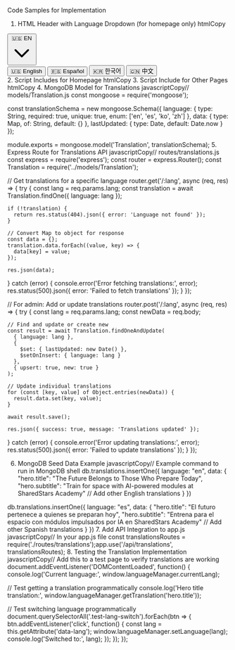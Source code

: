 Code Samples for Implementation
1. HTML Header with Language Dropdown (for homepage only)
htmlCopy<!-- Language Selector Dropdown -->
<div class="relative inline-block text-left mr-2">
  <button id="language-dropdown-btn" class="flex items-center text-gray-300 hover:text-white" aria-haspopup="true" aria-expanded="false">
    <span id="current-language">🇺🇸 EN</span>
    <svg class="w-4 h-4 ml-1" fill="none" stroke="currentColor" viewBox="0 0 24 24" xmlns="http://www.w3.org/2000/svg"><path stroke-linecap="round" stroke-linejoin="round" stroke-width="2" d="M19 9l-7 7-7-7"></path></svg>
  </button>
  <div id="language-dropdown" class="hidden absolute right-0 mt-2 w-40 bg-gray-800 rounded-md shadow-lg z-50">
    <div class="py-1">
      <button class="lang-btn w-full text-left px-4 py-2 text-sm text-white hover:bg-gray-700 flex items-center" data-lang="en">
        <span class="mr-2">🇺🇸</span> English
      </button>
      <button class="lang-btn w-full text-left px-4 py-2 text-sm text-white hover:bg-gray-700 flex items-center" data-lang="es">
        <span class="mr-2">🇪🇸</span> Español
      </button>
      <button class="lang-btn w-full text-left px-4 py-2 text-sm text-white hover:bg-gray-700 flex items-center" data-lang="ko">
        <span class="mr-2">🇰🇷</span> 한국어
      </button>
      <button class="lang-btn w-full text-left px-4 py-2 text-sm text-white hover:bg-gray-700 flex items-center" data-lang="zh">
        <span class="mr-2">🇨🇳</span> 中文
      </button>
    </div>
  </div>
</div>
2. Script Includes for Homepage
htmlCopy<!-- Add these before the closing </body> tag -->
<script src="/js/languageManager.js" defer></script>
<script src="/js/languageDropdown.js" defer></script>
3. Script Include for Other Pages
htmlCopy<!-- Add this before the closing </body> tag on all pages except homepage -->
<script src="/js/languageManager.js" defer></script>
4. MongoDB Model for Translations
javascriptCopy// models/Translation.js
const mongoose = require('mongoose');

const translationSchema = new mongoose.Schema({
  language: {
    type: String,
    required: true,
    unique: true,
    enum: ['en', 'es', 'ko', 'zh']
  },
  data: {
    type: Map,
    of: String,
    default: {}
  },
  lastUpdated: {
    type: Date,
    default: Date.now
  }
});

module.exports = mongoose.model('Translation', translationSchema);
5. Express Route for Translations API
javascriptCopy// routes/translations.js
const express = require('express');
const router = express.Router();
const Translation = require('../models/Translation');

// Get translations for a specific language
router.get('/:lang', async (req, res) => {
  try {
    const lang = req.params.lang;
    const translation = await Translation.findOne({ language: lang });
    
    if (!translation) {
      return res.status(404).json({ error: 'Language not found' });
    }
    
    // Convert Map to object for response
    const data = {};
    translation.data.forEach((value, key) => {
      data[key] = value;
    });
    
    res.json(data);
  } catch (error) {
    console.error('Error fetching translations:', error);
    res.status(500).json({ error: 'Failed to fetch translations' });
  }
});

// For admin: Add or update translations
router.post('/:lang', async (req, res) => {
  try {
    const lang = req.params.lang;
    const newData = req.body;
    
    // Find and update or create new
    const result = await Translation.findOneAndUpdate(
      { language: lang },
      { 
        $set: { lastUpdated: new Date() },
        $setOnInsert: { language: lang }
      },
      { upsert: true, new: true }
    );
    
    // Update individual translations
    for (const [key, value] of Object.entries(newData)) {
      result.data.set(key, value);
    }
    
    await result.save();
    
    res.json({ success: true, message: 'Translations updated' });
  } catch (error) {
    console.error('Error updating translations:', error);
    res.status(500).json({ error: 'Failed to update translations' });
  }
});

6. MongoDB Seed Data Example
javascriptCopy// Example command to run in MongoDB shell
db.translations.insertOne({
  language: "en",
  data: {
    "hero.title": "The Future Belongs to Those Who Prepare Today",
    "hero.subtitle": "Train for space with AI-powered modules at SharedStars Academy"
    // Add other English translations
  }
})

db.translations.insertOne({
  language: "es",
  data: {
    "hero.title": "El futuro pertenece a quienes se preparan hoy",
    "hero.subtitle": "Entrena para el espacio con módulos impulsados por IA en SharedStars Academy"
    // Add other Spanish translations
  }
})
7. Add API Integration to app.js
javascriptCopy// In your app.js file
const translationsRoutes = require('./routes/translations');app.use('/api/translations', translationsRoutes);
8. Testing the Translation Implementation
javascriptCopy// Add this to a test page to verify translations are working
document.addEventListener('DOMContentLoaded', function() {
  console.log('Current language:', window.languageManager.currentLang);
  
  // Test getting a translation programmatically
  console.log('Hero title translation:', window.languageManager.getTranslation('hero.title'));
  
  // Test switching language programmatically
  document.querySelectorAll('.test-lang-switch').forEach(btn => {
    btn.addEventListener('click', function() {
      const lang = this.getAttribute('data-lang');
      window.languageManager.setLanguage(lang);
      console.log('Switched to:', lang);
    });
  });
});